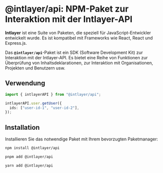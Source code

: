 # @intlayer/api: NPM-Paket zur Interaktion mit der Intlayer-API

**Intlayer** ist eine Suite von Paketen, die speziell für JavaScript-Entwickler entwickelt wurde. Es ist kompatibel mit Frameworks wie React, React und Express.js.

Das **`@intlayer/api`**-Paket ist ein SDK (Software Development Kit) zur Interaktion mit der Intlayer-API. Es bietet eine Reihe von Funktionen zur Überprüfung von Inhaltsdeklarationen, zur Interaktion mit Organisationen, Projekten und Benutzern usw.

## Verwendung

```ts
import { intlayerAPI } from "@intlayer/api";

intlayerAPI.user.getUser({
  ids: ["user-id-1", "user-id-2"],
});
```

## Installation

Installieren Sie das notwendige Paket mit Ihrem bevorzugten Paketmanager:

```bash packageManager="npm"
npm install @intlayer/api
```

```bash packageManager="pnpm"
pnpm add @intlayer/api
```

```bash packageManager="yarn"
yarn add @intlayer/api
```
